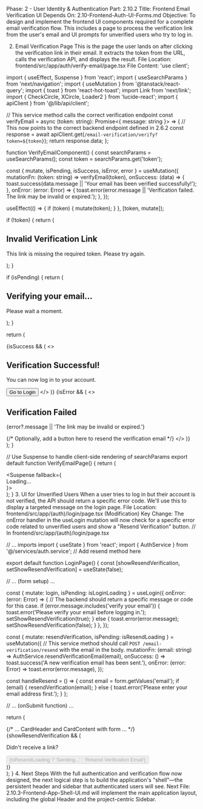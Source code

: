 Phase: 2 - User Identity & Authentication
Part: 2.10.2
Title: Frontend Email Verification UI
Depends On: 2.10-Frontend-Auth-UI-Forms.md
Objective: To design and implement the frontend UI components required for a complete email verification flow. This includes a page to process the verification link from the user's email and UI prompts for unverified users who try to log in.

2. Email Verification Page
This is the page the user lands on after clicking the verification link in their email. It extracts the token from the URL, calls the verification API, and displays the result.
File Location: frontend/src/app/auth/verify-email/page.tsx
File Content:
'use client';

import { useEffect, Suspense } from 'react';
import { useSearchParams } from 'next/navigation';
import { useMutation } from '@tanstack/react-query';
import { toast } from 'react-hot-toast';
import Link from 'next/link';
import { CheckCircle, XCircle, Loader2 } from 'lucide-react';
import { apiClient } from '@/lib/api/client';

// This service method calls the correct verification endpoint
const verifyEmail = async (token: string): Promise<{ message: string }> => {
  // This now points to the correct backend endpoint defined in 2.6.2
  const response = await apiClient.get(`/email-verification/verify?token=${token}`);
  return response.data;
};

function VerifyEmailComponent() {
  const searchParams = useSearchParams();
  const token = searchParams.get('token');

  const { mutate, isPending, isSuccess, isError, error } = useMutation({
    mutationFn: (token: string) => verifyEmail(token),
    onSuccess: (data) => {
      toast.success(data.message || 'Your email has been verified successfully!');
    },
    onError: (error: Error) => {
      toast.error(error.message || 'Verification failed. The link may be invalid or expired.');
    },
  });

  useEffect(() => {
    if (token) {
      mutate(token);
    }
  }, [token, mutate]);

  if (!token) {
    return (
      <div className="text-center">
        <XCircle className="mx-auto h-12 w-12 text-red-500" />
        <h2 className="mt-4 text-2xl font-bold">Invalid Verification Link</h2>
        <p className="mt-2 text-muted-foreground">This link is missing the required token. Please try again.</p>
      </div>
    );
  }

  if (isPending) {
    return (
      <div className="text-center">
        <Loader2 className="mx-auto h-12 w-12 animate-spin text-primary" />
        <h2 className="mt-4 text-2xl font-bold">Verifying your email...</h2>
        <p className="mt-2 text-muted-foreground">Please wait a moment.</p>
      </div>
    );
  }

  return (
    <div className="text-center">
      {isSuccess && (
        <>
          <CheckCircle className="mx-auto h-12 w-12 text-green-500" />
          <h2 className="mt-4 text-2xl font-bold">Verification Successful!</h2>
          <p className="mt-2 text-muted-foreground">You can now log in to your account.</p>
          <Button asChild className="mt-6">
            <Link href="/login">Go to Login</Link>
          </Button>
        </>
      )}
      {isError && (
        <>
          <XCircle className="mx-auto h-12 w-12 text-red-500" />
          <h2 className="mt-4 text-2xl font-bold">Verification Failed</h2>
          <p className="mt-2 text-muted-foreground">{error?.message || 'The link may be invalid or expired.'}</p>
          {/* Optionally, add a button here to resend the verification email */}
        </>
      )}
    </div>
  );
}

// Use Suspense to handle client-side rendering of searchParams
export default function VerifyEmailPage() {
  return (
    <div className="flex min-h-screen items-center justify-center p-4">
      <Suspense fallback={<div>Loading...</div>}>
        <VerifyEmailComponent />
      </Suspense>
    </div>
  );
}
3. UI for Unverified Users
When a user tries to log in but their account is not verified, the API should return a specific error code. We'll use this to display a targeted message on the login page.
File Location: frontend/src/app/(auth)/login/page.tsx (Modification)
Key Change: The onError handler in the useLogin mutation will now check for a specific error code related to unverified users and show a "Resend Verification" button.
// In frontend/src/app/(auth)/login/page.tsx

// ... imports
import { useState } from 'react';
import { AuthService } from '@/services/auth.service'; // Add resend method here

export default function LoginPage() {
  const [showResendVerification, setShowResendVerification] = useState(false);
  
  // ... (form setup) ...
  
  const { mutate: login, isPending: isLoginLoading } = useLogin({
    onError: (error: Error) => {
      // The backend should return a specific message or code for this case.
      if (error.message.includes('verify your email')) {
        toast.error('Please verify your email before logging in.');
        setShowResendVerification(true);
      } else {
        toast.error(error.message);
        setShowResendVerification(false);
      }
    },
  });

  const { mutate: resendVerification, isPending: isResendLoading } = useMutation({
      // This service method should call `POST /email-verification/resend` with the email in the body.
      mutationFn: (email: string) => AuthService.resendVerificationEmail(email), 
      onSuccess: () => toast.success('A new verification email has been sent.'),
      onError: (error: Error) => toast.error(error.message),
  });

  const handleResend = () => {
      const email = form.getValues('email');
      if (email) {
          resendVerification(email);
      } else {
          toast.error('Please enter your email address first.');
      }
  };
  
  // ... (onSubmit function) ...

  return (
    <div className="flex min-h-screen items-center justify-center ...">
      <Card className="...">
        {/* ... CardHeader and CardContent with form ... */}
        {showResendVerification && (
            <div className="mt-4 text-center">
                <p className="text-sm text-muted-foreground">Didn't receive a link?</p>
                <Button variant="link" onClick={handleResend} disabled={isResendLoading}>
                    {isResendLoading ? 'Sending...' : 'Resend Verification Email'}
                </Button>
            </div>
        )}
      </Card>
    </div>
  );
}
4. Next Steps
With the full authentication and verification flow now designed, the next logical step is to build the application's "shell"—the persistent header and sidebar that authenticated users will see.
Next File: 2.10.3-Frontend-App-Shell-UI.md will implement the main application layout, including the global Header and the project-centric Sidebar.
